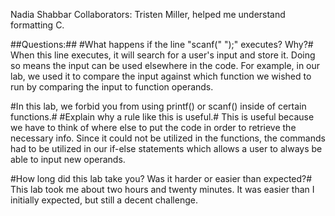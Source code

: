 Nadia Shabbar
Collaborators: Tristen Miller, helped me understand formatting C.


##Questions:##
#What happens if the line "scanf(" ");" executes? Why?#
	When this line executes, it will search for a user's input and store
	it. Doing so means the input can be used elsewhere in the code.
	For example, in our lab, we used it to compare the input against
	which function we wished to run by comparing the input to function
	operands.
	
#In this lab, we forbid you from using printf() or scanf() inside of certain functions.#
#Explain why a rule like this is useful.#
	This is useful because we have to think of where else to put the code in
	order to retrieve the necessary info. Since it could not be utilized
	in the functions, the commands had to be utilized in our if-else statements
	which allows a user to always be able to input new operands.

#How long did this lab take you? Was it harder or easier than expected?#
	This lab took me about two hours and twenty minutes. It was easier than
	I initially expected, but still a decent challenge.
	